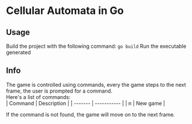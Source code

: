 # Cellular Automata in Go

## Usage
Build the project with the following command: `go build`
Run the executable generated

## Info
The game is controlled using commands, every the game steps to the next frame, the user is prompted for a command.  
Here's a list of commands:  
| Command | Description |
| ------- | ----------- |
| n       | New game    |

If the command is not found, the game will move on to the next frame.  
